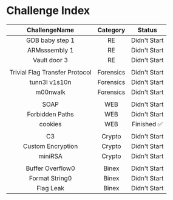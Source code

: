 # Challenge Index

| ChallengeName                  | Category  | Status       |
|:------------------------------:|:---------:|:------------:|
| GDB baby step 1                | RE        | Didn't Start |
| ARMsssembly 1                  | RE        | Didn't Start |
| Vault door 3                   | RE        | Didn't Start |
|                                |           |              |
| Trivial Flag Transfer Protocol | Forensics | Didn't Start |
| tunn3l v1s10n                  | Forensics | Didn't Start |
| m00nwalk                       | Forensics | Didn't Start |
|                                |           |              |
| SOAP                           | WEB       | Didn't Start |
| Forbidden Paths                | WEB       | Didn't Start |
| cookies                        | WEB       | Finished ✅  |
|                                |           |              |
| C3                             | Crypto    | Didn't Start |
| Custom Encryption              | Crypto    | Didn't Start |
| miniRSA                        | Crypto    | Didn't Start |
|                                |           |              |
| Buffer Overflow0               | Binex     | Didn't Start |
| Format String0                 | Binex     | Didn't Start |
| Flag Leak                      | Binex     | Didn't Start |

